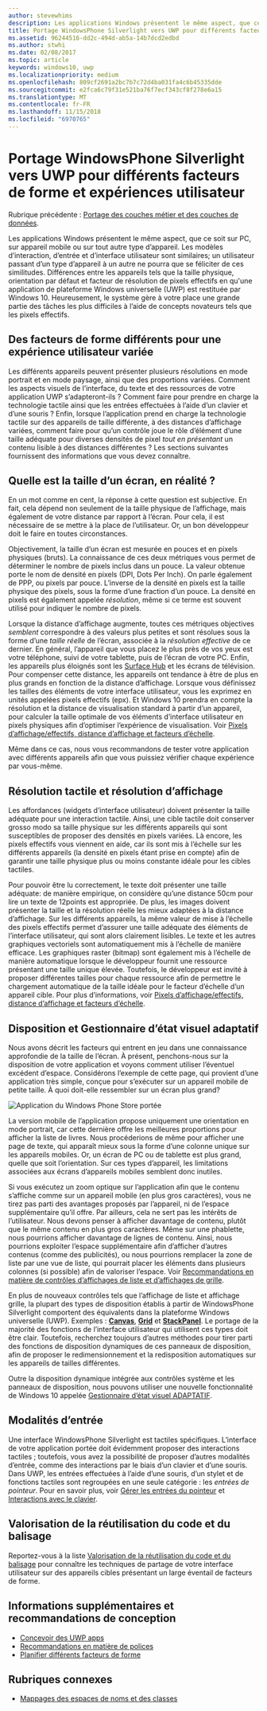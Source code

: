```yaml
---
author: stevewhims
description: Les applications Windows présentent le même aspect, que ce soit sur PC, sur appareil mobile ou sur tout autre type d’appareil. Les modèles d’interaction, d’entrée et d’interface utilisateur sont similaires; un utilisateur passant d’un type d’appareil à un autre ne pourra que se féliciter de ces similitudes.
title: Portage WindowsPhone Silverlight vers UWP pour différents facteurs de forme et expériences utilisateur
ms.assetid: 96244516-dd2c-494d-ab5a-14b7dcd2edbd
ms.author: stwhi
ms.date: 02/08/2017
ms.topic: article
keywords: windows10, uwp
ms.localizationpriority: medium
ms.openlocfilehash: 809cf2691a2bc7b7c72d4ba031fa4c6b45335dde
ms.sourcegitcommit: e2fca6c79f31e521ba76f7ecf343cf8f278e6a15
ms.translationtype: MT
ms.contentlocale: fr-FR
ms.lasthandoff: 11/15/2018
ms.locfileid: "6970765"
---
```

#  <a name="porting-windowsphone-silverlight-to-uwp-for-form-factor-and-ux"></a>Portage WindowsPhone Silverlight vers UWP pour différents facteurs de forme et expériences utilisateur


Rubrique précédente : [Portage des couches métier et des couches de données](wpsl-to-uwp-business-and-data.md).

Les applications Windows présentent le même aspect, que ce soit sur PC, sur appareil mobile ou sur tout autre type d’appareil. Les modèles d’interaction, d’entrée et d’interface utilisateur sont similaires; un utilisateur passant d’un type d’appareil à un autre ne pourra que se féliciter de ces similitudes. Différences entre les appareils tels que la taille physique, orientation par défaut et facteur de résolution de pixels effectifs en qu'une application de plateforme Windows universelle (UWP) est restituée par Windows 10. Heureusement, le système gère à votre place une grande partie des tâches les plus difficiles à l’aide de concepts novateurs tels que les pixels effectifs.

## <a name="different-form-factors-and-user-experience"></a>Des facteurs de forme différents pour une expérience utilisateur variée

Les différents appareils peuvent présenter plusieurs résolutions en mode portrait et en mode paysage, ainsi que des proportions variées. Comment les aspects visuels de l’interface, du texte et des ressources de votre application UWP s’adapteront-ils ? Comment faire pour prendre en charge la technologie tactile ainsi que les entrées effectuées à l’aide d’un clavier et d’une souris ? Enfin, lorsque l’application prend en charge la technologie tactile sur des appareils de taille différente, à des distances d’affichage variées, comment faire pour qu’un contrôle joue le rôle d’élément d’une taille adéquate pour diverses densités de pixel *tout en présentant* un contenu lisible à des distances différentes ? Les sections suivantes fournissent des informations que vous devez connaître.

## <a name="what-is-the-size-of-a-screen-really"></a>Quelle est la taille d’un écran, en réalité ?

En un mot comme en cent, la réponse à cette question est subjective. En fait, cela dépend non seulement de la taille physique de l’affichage, mais également de votre distance par rapport à l’écran. Pour cela, il est nécessaire de se mettre à la place de l’utilisateur. Or, un bon développeur doit le faire en toutes circonstances.

Objectivement, la taille d’un écran est mesurée en pouces et en pixels physiques (bruts). La connaissance de ces deux métriques vous permet de déterminer le nombre de pixels inclus dans un pouce. La valeur obtenue porte le nom de densité en pixels (DPI, Dots Per Inch). On parle également de PPP, ou pixels par pouce. L’inverse de la densité en pixels est la taille physique des pixels, sous la forme d’une fraction d’un pouce. La densité en pixels est également appelée *résolution*, même si ce terme est souvent utilisé pour indiquer le nombre de pixels.

Lorsque la distance d’affichage augmente, toutes ces métriques objectives *semblent* correspondre à des valeurs plus petites et sont résolues sous la forme d’une *taille réelle* de l’écran, associée à la *résolution effective* de ce dernier. En général, l’appareil que vous placez le plus près de vos yeux est votre téléphone, suivi de votre tablette, puis de l’écran de votre PC. Enfin, les appareils plus éloignés sont les [Surface Hub](http://www.microsoft.com/microsoft-surface-hub) et les écrans de télévision. Pour compenser cette distance, les appareils ont tendance à être de plus en plus grands en fonction de la distance d’affichage. Lorsque vous définissez les tailles des éléments de votre interface utilisateur, vous les exprimez en unités appelées pixels effectifs (epx). Et Windows 10 prendra en compte la résolution et la distance de visualisation standard à partir d’un appareil, pour calculer la taille optimale de vos éléments d’interface utilisateur en pixels physiques afin d’optimiser l’expérience de visualisation. Voir [Pixels d’affichage/effectifs, distance d’affichage et facteurs d’échelle](wpsl-to-uwp-porting-xaml-and-ui.md).

Même dans ce cas, nous vous recommandons de tester votre application avec différents appareils afin que vous puissiez vérifier chaque expérience par vous-même.

## <a name="touch-resolution-and-viewing-resolution"></a>Résolution tactile et résolution d’affichage

Les affordances (widgets d’interface utilisateur) doivent présenter la taille adéquate pour une interaction tactile. Ainsi, une cible tactile doit conserver grosso modo sa taille physique sur les différents appareils qui sont susceptibles de proposer des densités en pixels variées. Là encore, les pixels effectifs vous viennent en aide, car ils sont mis à l’échelle sur les différents appareils (la densité en pixels étant prise en compte) afin de garantir une taille physique plus ou moins constante idéale pour les cibles tactiles.

Pour pouvoir être lu correctement, le texte doit présenter une taille adéquate: de manière empirique, on considère qu’une distance 50cm pour lire un texte de 12points est appropriée. De plus, les images doivent présenter la taille et la résolution réelle les mieux adaptées à la distance d’affichage. Sur les différents appareils, la même valeur de mise à l’échelle des pixels effectifs permet d’assurer une taille adéquate des éléments de l’interface utilisateur, qui sont alors clairement lisibles. Le texte et les autres graphiques vectoriels sont automatiquement mis à l’échelle de manière efficace. Les graphiques raster (bitmap) sont également mis à l’échelle de manière automatique lorsque le développeur fournit une ressource présentant une taille unique élevée. Toutefois, le développeur est invité à proposer différentes tailles pour chaque ressource afin de permettre le chargement automatique de la taille idéale pour le facteur d’échelle d’un appareil cible. Pour plus d’informations, voir [Pixels d’affichage/effectifs, distance d’affichage et facteurs d’échelle](wpsl-to-uwp-porting-xaml-and-ui.md).

## <a name="layout-and-adaptive-visual-state-manager"></a>Disposition et Gestionnaire d’état visuel adaptatif

Nous avons décrit les facteurs qui entrent en jeu dans une connaissance approfondie de la taille de l’écran. À présent, penchons-nous sur la disposition de votre application et voyons comment utiliser l’éventuel excédent d’espace. Considérons l’exemple de cette page, qui provient d’une application très simple, conçue pour s’exécuter sur un appareil mobile de petite taille. À quoi doit-elle ressembler sur un écran plus grand?

![Application du Windows Phone Store portée](images/wpsl-to-uwp-case-studies/c01-04-uni-phone-app-ported.png)

La version mobile de l’application propose uniquement une orientation en mode portrait, car cette dernière offre les meilleures proportions pour afficher la liste de livres. Nous procéderions de même pour afficher une page de texte, qui apparaît mieux sous la forme d’une colonne unique sur les appareils mobiles. Or, un écran de PC ou de tablette est plus grand, quelle que soit l’orientation. Sur ces types d’appareil, les limitations associées aux écrans d’appareils mobiles semblent donc inutiles.

Si vous exécutez un zoom optique sur l’application afin que le contenu s’affiche comme sur un appareil mobile (en plus gros caractères), vous ne tirez pas parti des avantages proposés par l’appareil, ni de l’espace supplémentaire qu’il offre. Par ailleurs, cela ne sert pas les intérêts de l’utilisateur. Nous devons penser à afficher davantage de contenu, plutôt que le même contenu en plus gros caractères. Même sur une phablette, nous pourrions afficher davantage de lignes de contenu. Ainsi, nous pourrions exploiter l’espace supplémentaire afin d’afficher d’autres contenus (comme des publicités), ou nous pourrions remplacer la zone de liste par une vue de liste, qui pourrait placer les éléments dans plusieurs colonnes (si possible) afin de valoriser l’espace. Voir [Recommandations en matière de contrôles d’affichages de liste et d’affichages de grille](https://msdn.microsoft.com/library/windows/apps/mt186889).

En plus de nouveaux contrôles tels que l’affichage de liste et affichage grille, la plupart des types de disposition établis à partir de WindowsPhone Silverlight comportent des équivalents dans la plateforme Windows universelle (UWP). Exemples : [**Canvas**](https://msdn.microsoft.com/library/windows/apps/br209267), [**Grid**](https://msdn.microsoft.com/library/windows/apps/br242704) et [**StackPanel**](https://msdn.microsoft.com/library/windows/apps/br209635). Le portage de la majorité des fonctions de l’interface utilisateur qui utilisent ces types doit être clair. Toutefois, recherchez toujours d’autres méthodes pour tirer parti des fonctions de disposition dynamiques de ces panneaux de disposition, afin de proposer le redimensionnement et la redisposition automatiques sur les appareils de tailles différentes.

Outre la disposition dynamique intégrée aux contrôles système et les panneaux de disposition, nous pouvons utiliser une nouvelle fonctionnalité de Windows 10 appelée [Gestionnaire d’état visuel ADAPTATIF](wpsl-to-uwp-porting-xaml-and-ui.md).

## <a name="input-modalities"></a>Modalités d’entrée

Une interface WindowsPhone Silverlight est tactiles spécifiques. L’interface de votre application portée doit évidemment proposer des interactions tactiles ; toutefois, vous avez la possibilité de proposer d’autres modalités d’entrée, comme des interactions par le biais d’un clavier et d’une souris. Dans UWP, les entrées effectuées à l’aide d’une souris, d’un stylet et de fonctions tactiles sont regroupées en une seule catégorie : les *entrées de pointeur*. Pour en savoir plus, voir [Gérer les entrées du pointeur](https://msdn.microsoft.com/library/windows/apps/mt404610) et [Interactions avec le clavier](https://msdn.microsoft.com/library/windows/apps/mt185607).

## <a name="maximizing-markup-and-code-re-use"></a>Valorisation de la réutilisation du code et du balisage

Reportez-vous à la liste [Valorisation de la réutilisation du code et du balisage](wpsl-to-uwp-porting-to-a-uwp-project.md) pour connaître les techniques de partage de votre interface utilisateur sur des appareils cibles présentant un large éventail de facteurs de forme.

## <a name="more-info-and-design-guidelines"></a>Informations supplémentaires et recommandations de conception

-   [Concevoir des UWP apps](http://dev.windows.com/design)
-   [Recommandations en matière de polices](https://msdn.microsoft.com/library/windows/apps/hh700394)
-   [Planifier différents facteurs de forme](https://msdn.microsoft.com/library/windows/apps/dn958435)

## <a name="related-topics"></a>Rubriques connexes

* [Mappages des espaces de noms et des classes](wpsl-to-uwp-namespace-and-class-mappings.md)

